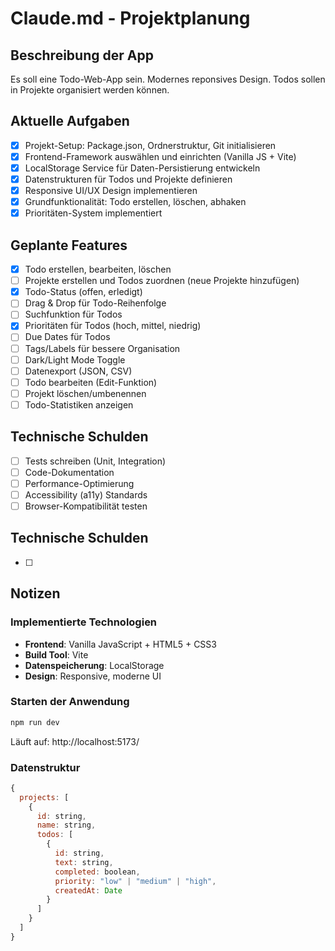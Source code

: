 # Claude.md - Projektplanung

## Beschreibung der App
Es soll eine Todo-Web-App sein.
Modernes reponsives Design.
Todos sollen in Projekte organisiert werden können.

## Aktuelle Aufgaben

- [x] Projekt-Setup: Package.json, Ordnerstruktur, Git initialisieren
- [x] Frontend-Framework auswählen und einrichten (Vanilla JS + Vite)
- [x] LocalStorage Service für Daten-Persistierung entwickeln
- [x] Datenstrukturen für Todos und Projekte definieren
- [x] Responsive UI/UX Design implementieren
- [x] Grundfunktionalität: Todo erstellen, löschen, abhaken
- [x] Prioritäten-System implementiert

## Geplante Features

- [x] Todo erstellen, bearbeiten, löschen
- [ ] Projekte erstellen und Todos zuordnen (neue Projekte hinzufügen)
- [x] Todo-Status (offen, erledigt)
- [ ] Drag & Drop für Todo-Reihenfolge
- [ ] Suchfunktion für Todos
- [x] Prioritäten für Todos (hoch, mittel, niedrig)
- [ ] Due Dates für Todos
- [ ] Tags/Labels für bessere Organisation
- [ ] Dark/Light Mode Toggle
- [ ] Datenexport (JSON, CSV)
- [ ] Todo bearbeiten (Edit-Funktion)
- [ ] Projekt löschen/umbenennen
- [ ] Todo-Statistiken anzeigen

## Technische Schulden

- [ ] Tests schreiben (Unit, Integration)
- [ ] Code-Dokumentation
- [ ] Performance-Optimierung
- [ ] Accessibility (a11y) Standards
- [ ] Browser-Kompatibilität testen 

## Technische Schulden

- [ ] 

## Notizen

### Implementierte Technologien
- **Frontend**: Vanilla JavaScript + HTML5 + CSS3
- **Build Tool**: Vite
- **Datenspeicherung**: LocalStorage
- **Design**: Responsive, moderne UI

### Starten der Anwendung
```bash
npm run dev
```
Läuft auf: http://localhost:5173/

### Datenstruktur
```javascript
{
  projects: [
    {
      id: string,
      name: string,
      todos: [
        {
          id: string,
          text: string,
          completed: boolean,
          priority: "low" | "medium" | "high",
          createdAt: Date
        }
      ]
    }
  ]
}
```

